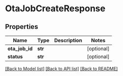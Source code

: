 # OtaJobCreateResponse

## Properties
Name | Type | Description | Notes
------------ | ------------- | ------------- | -------------
**ota_job_id** | **str** |  | [optional] 
**status** | **str** |  | [optional] 

[[Back to Model list]](../README.md#documentation-for-models) [[Back to API list]](../README.md#documentation-for-api-endpoints) [[Back to README]](../README.md)

